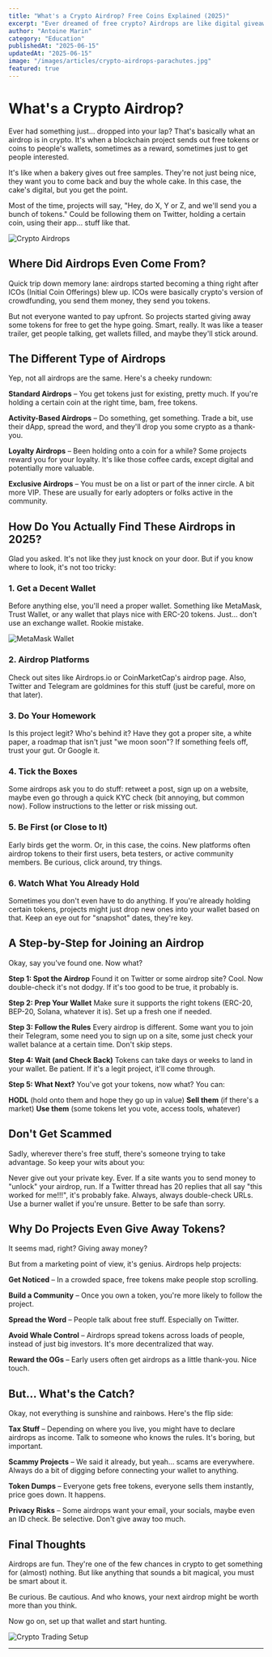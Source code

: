 ```yaml
---
title: "What's a Crypto Airdrop? Free Coins Explained (2025)"
excerpt: "Ever dreamed of free crypto? Airdrops are like digital giveaways. Here's how they work, where to find them, and how to stay safe while hunting."
author: "Antoine Marin"
category: "Education"
publishedAt: "2025-06-15"
updatedAt: "2025-06-15"
image: "/images/articles/crypto-airdrops-parachutes.jpg"
featured: true
---
```


# What's a Crypto Airdrop?

Ever had something just… dropped into your lap? That's basically what an airdrop is in crypto. It's when a blockchain project sends out free tokens or coins to people's wallets, sometimes as a reward, sometimes just to get people interested.

It's like when a bakery gives out free samples. They're not just being nice, they want you to come back and buy the whole cake. In this case, the cake's digital, but you get the point.

Most of the time, projects will say, "Hey, do X, Y or Z, and we'll send you a bunch of tokens." Could be following them on Twitter, holding a certain coin, using their app… stuff like that.

![Crypto Airdrops](/images/articles/crypto-airdrops-parachutes.jpg)

## Where Did Airdrops Even Come From?

Quick trip down memory lane: airdrops started becoming a thing right after ICOs (Initial Coin Offerings) blew up. ICOs were basically crypto's version of crowdfunding, you send them money, they send you tokens.

But not everyone wanted to pay upfront. So projects started giving away some tokens for free to get the hype going. Smart, really. It was like a teaser trailer, get people talking, get wallets filled, and maybe they'll stick around.

## The Different Type of Airdrops

Yep, not all airdrops are the same. Here's a cheeky rundown:

**Standard Airdrops** – You get tokens just for existing, pretty much. If you're holding a certain coin at the right time, bam, free tokens.

**Activity-Based Airdrops** – Do something, get something. Trade a bit, use their dApp, spread the word, and they'll drop you some crypto as a thank-you.

**Loyalty Airdrops** – Been holding onto a coin for a while? Some projects reward you for your loyalty. It's like those coffee cards, except digital and potentially more valuable.

**Exclusive Airdrops** – You must be on a list or part of the inner circle. A bit more VIP. These are usually for early adopters or folks active in the community.

## How Do You Actually Find These Airdrops in 2025?

Glad you asked. It's not like they just knock on your door. But if you know where to look, it's not too tricky:

### 1. Get a Decent Wallet

Before anything else, you'll need a proper wallet. Something like MetaMask, Trust Wallet, or any wallet that plays nice with ERC-20 tokens. Just… don't use an exchange wallet. Rookie mistake.

![MetaMask Wallet](/images/articles/metamask-phone-hand.jpg)

### 2. Airdrop Platforms

Check out sites like Airdrops.io or CoinMarketCap's airdrop page. Also, Twitter and Telegram are goldmines for this stuff (just be careful, more on that later).

### 3. Do Your Homework

Is this project legit? Who's behind it? Have they got a proper site, a white paper, a roadmap that isn't just "we moon soon"? If something feels off, trust your gut. Or Google it.

### 4. Tick the Boxes

Some airdrops ask you to do stuff: retweet a post, sign up on a website, maybe even go through a quick KYC check (bit annoying, but common now). Follow instructions to the letter or risk missing out.

### 5. Be First (or Close to It)

Early birds get the worm. Or, in this case, the coins. New platforms often airdrop tokens to their first users, beta testers, or active community members. Be curious, click around, try things.

### 6. Watch What You Already Hold

Sometimes you don't even have to do anything. If you're already holding certain tokens, projects might just drop new ones into your wallet based on that. Keep an eye out for "snapshot" dates, they're key.

## A Step-by-Step for Joining an Airdrop

Okay, say you've found one. Now what?

**Step 1: Spot the Airdrop**
Found it on Twitter or some airdrop site? Cool. Now double-check it's not dodgy. If it's too good to be true, it probably is.

**Step 2: Prep Your Wallet**
Make sure it supports the right tokens (ERC-20, BEP-20, Solana, whatever it is). Set up a fresh one if needed.

**Step 3: Follow the Rules**
Every airdrop is different. Some want you to join their Telegram, some need you to sign up on a site, some just check your wallet balance at a certain time. Don't skip steps.

**Step 4: Wait (and Check Back)**
Tokens can take days or weeks to land in your wallet. Be patient. If it's a legit project, it'll come through.

**Step 5: What Next?**
You've got your tokens, now what? You can:

**HODL** (hold onto them and hope they go up in value)
**Sell them** (if there's a market)
**Use them** (some tokens let you vote, access tools, whatever)

## Don't Get Scammed

Sadly, wherever there's free stuff, there's someone trying to take advantage. So keep your wits about you:

Never give out your private key. Ever.
If a site wants you to send money to "unlock" your airdrop, run.
If a Twitter thread has 20 replies that all say "this worked for me!!!", it's probably fake.
Always, always double-check URLs.
Use a burner wallet if you're unsure. Better to be safe than sorry.

## Why Do Projects Even Give Away Tokens?

It seems mad, right? Giving away money?

But from a marketing point of view, it's genius. Airdrops help projects:

**Get Noticed** – In a crowded space, free tokens make people stop scrolling.

**Build a Community** – Once you own a token, you're more likely to follow the project.

**Spread the Word** – People talk about free stuff. Especially on Twitter.

**Avoid Whale Control** – Airdrops spread tokens across loads of people, instead of just big investors. It's more decentralized that way.

**Reward the OGs** – Early users often get airdrops as a little thank-you. Nice touch.

## But… What's the Catch?

Okay, not everything is sunshine and rainbows. Here's the flip side:

**Tax Stuff** – Depending on where you live, you might have to declare airdrops as income. Talk to someone who knows the rules. It's boring, but important.

**Scammy Projects** – We said it already, but yeah… scams are everywhere. Always do a bit of digging before connecting your wallet to anything.

**Token Dumps** – Everyone gets free tokens, everyone sells them instantly, price goes down. It happens.

**Privacy Risks** – Some airdrops want your email, your socials, maybe even an ID check. Be selective. Don't give away too much.

## Final Thoughts

Airdrops are fun. They're one of the few chances in crypto to get something for (almost) nothing. But like anything that sounds a bit magical, you must be smart about it.

Be curious. Be cautious. And who knows, your next airdrop might be worth more than you think.

Now go on, set up that wallet and start hunting.

![Crypto Trading Setup](/images/articles/crypto-dashboard-interface.jpg)

---
